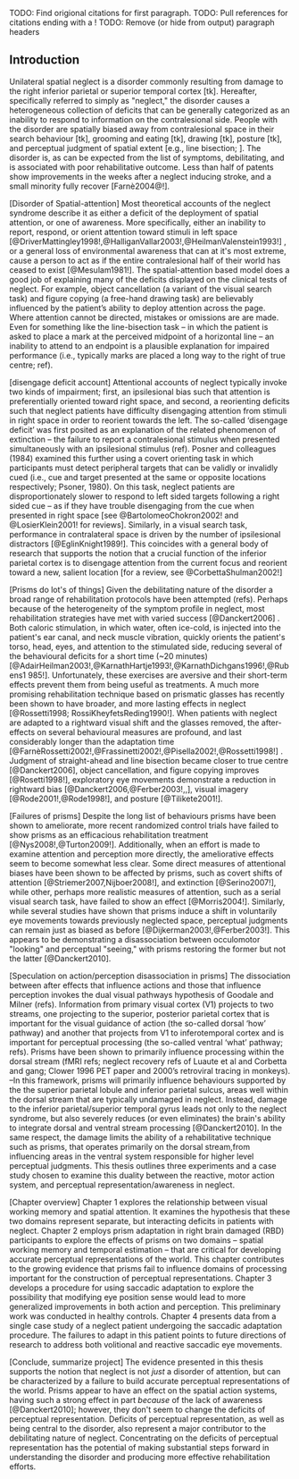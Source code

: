TODO: Find origional citations for first paragraph.
TODO: Pull references for citations ending with a !
TODO: Remove (or hide from output) paragraph headers

Introduction 
------------

Unilateral spatial neglect is a disorder commonly resulting from damage
to the right inferior parietal or superior temporal cortex [tk].
Hereafter, specifically referred to simply as "neglect," the disorder
causes a heterogeneous collection of deficits that can be generally
categorized as an inability to respond to information on the
contralesional side. People with the disorder are spatially biased away
from contralesional space in their search behaviour [tk], grooming and
eating [tk], drawing [tk], posture [tk], and perceptual judgment of
spatial extent [e.g., line bisection; ]. The disorder is, as can be
expected from the list of symptoms, debilitating, and is associated with
poor rehabilitative outcome. Less than half of patents show improvements
in the weeks after a neglect inducing stroke, and a small minority fully
recover [Farnè2004@!].

[Disorder of Spatial-attention] Most theoretical accounts of the neglect
syndrome describe it as either a deficit of the deployment of spatial
attention, or one of awareness. More specifically, either an inability
to report, respond, or orient attention toward stimuli in left space
[@DriverMattingley1998!,@HalliganVallar2003!,@HeilmanValenstein1993!] ,
or a general loss of environmental awareness that can at it's most
extreme, cause a person to act as if the entire contralesional half of
their world has ceased to exist [@Mesulam1981!]. The spatial-attention
based model does a good job of explaining many of the deficits displayed
on the clinical tests of neglect. For example, object cancellation (a
variant of the visual search task) and figure copying (a free-hand
drawing task) are believably influenced by the patient’s ability to
deploy attention across the page. Where attention cannot be directed,
mistakes or omissions are are made. Even for something like the
line-bisection task – in which the patient is asked to place a mark at
the perceived midpoint of a horizontal line – an inability to attend to
an endpoint is a plausible explanation for impaired performance (i.e.,
typically marks are placed a long way to the right of true centre; ref).

[disengage deficit account] Attentional accounts of neglect typically
invoke two kinds of impairment; first, an ipsilesional bias such that
attention is preferentially oriented toward right space, and second, a
reorienting deficits such that neglect patients have difficulty
disengaging attention from stimuli in right space in order to reorient
towards the left. The so-called ‘disengage deficit’ was first posited as
an explanation of the related phenomenon of extinction – the failure to
report a contralesional stimulus when presented simultaneously with an
ipsilesional stimulus (ref). Posner and colleagues (1984) examined this
further using a covert orienting task in which participants must detect
peripheral targets that can be validly or invalidly cued (i.e., cue and
target presented at the same or opposite locations respectively; Psoner,
1980). On this task, neglect patients are disproportionately slower to
respond to left sided targets following a right sided cue – as if they
have trouble disengaging from the cue when presented in right space [see
@BartolomeoChokron2002! and @LosierKlein2001! for reviews]. Similarly,
in a visual search task, performance in contralateral space is driven by
the number of ipsilesional distractors [@EglinKnight1989!]. This
coincides with a general body of research that supports the notion that
a crucial function of the inferior parietal cortex is to disengage
attention from the current focus and reorient toward a new, salient
location [for a review, see @CorbettaShulman2002!]

[Prisms do lot's of things] Given the debilitating nature of the
disorder a broad range of rehabilitation protocols have been attempted
(refs). Perhaps because of the heterogeneity of the symptom profile in
neglect, most rehabilitation strategies have met with varied success
[@Danckert2006] . Both caloric stimulation, in which water, often
ice-cold, is injected into the patient's ear canal, and neck muscle
vibration, quickly orients the patient's torso, head, eyes, and
attention to the stimulated side, reducing several of the behavioural
deficits for a short time (\~20 minutes)
[@AdairHeilman2003!,@KarnathHartje1993!,@KarnathDichgans1996!,@Rubens1
985!]. Unfortunately, these exercises are aversive and their short-term
effects prevent them from being useful as treatments. A much more
promising rehabilitation technique based on prismatic glasses has
recently been shown to have broader, and more lasting effects in neglect
[@Rossetti1998; RossiKheyfetsReding1990!].
When patients with neglect are adapted to a rightward visual shift and
the glasses removed, the after-effects on several behavioural measures
are profound, and last considerably longer than the adaptation time
[@FarnèRossetti2002!,@Frassinetti2002!,@Pisella2002!,@Rossetti1998!] .
Judgment of straight-ahead and line bisection became closer to true
centre [@Danckert2006], object cancellation, and figure copying improves
[@Rosetti1998!], exploratory eye movements demonstrate a reduction in
rightward bias [@Danckert2006,@Ferber2003!,,], visual imagery
[@Rode2001!,@Rode1998!], and posture [@Tilikete2001!].

[Failures of prisms] Despite the long list of behaviours prisms have
been shown to ameliorate, more recent randomized control trials have
failed to show prisms as an efficacious rehabilitation treatment
[@Nys2008!,@Turton2009!]. Additionally, when an effort is made to
examine attention and perception more directly, the ameliorative effects
seem to become somewhat less clear. Some direct measures of attentional
biases have been shown to be affected by prisms, such as covert shifts
of attention [@Striemer2007,Nijboer2008!], and extinction
[@Serino2007!], while other, perhaps more realistic measures of
attention, such as a serial visual search task, have failed to show an
effect [@Morris2004!]. Similarly, while several studies have shown that
prisms induce a shift in voluntarily eye movements towards previously
neglected space, perceptual judgments can remain just as biased as
before [@Dijkerman2003!,@Ferber2003!]. This appears to be demonstrating
a disassociation between occulomotor "looking" and perceptual "seeing,"
with prisms restoring the former but not the latter [@Danckert2010].

[Speculation on action/perception disassociation in prisms] The
dissociation between after effects that influence actions and those that
influence perception invokes the dual visual pathways hypothesis of
Goodale and Milner (refs). Information from primary visual cortex (V1)
projects to two streams, one projecting to the superior, posterior
parietal cortex that is important for the visual guidance of action (the
so-called dorsal ‘how’ pathway) and another that projects from V1 to
inferotemporal cortex and is important for perceptual processing (the
so-called ventral ‘what’ pathway; refs). Prisms have been shown to
primarily influence processing within the dorsal stream (fMRI refs;
neglect recovery refs of Luaute et al and Corbetta and gang; Clower 1996
PET paper and 2000’s retroviral tracing in monkeys). –In this framework,
prisms will primarily influence behaviours supported by the the superior
parietal lobule and inferior parietal sulcus, areas well within the
dorsal stream that are typically undamaged in neglect. Instead, damage
to the inferior parietal/superior temporal gyrus leads not only to the
neglect syndrome, but also severely reduces (or even eliminates) the
brain's ability to integrate dorsal and ventral stream processing
[@Danckert2010]. In the same respect, the damage limits the ability of a
rehabilitative technique such as prisms, that operates primarily on the
dorsal stream,from influencing areas in the ventral system responsible
for higher level perceptual judgments. This thesis outlines three
experiments and a case study chosen to examine this duality between the
reactive, motor action system, and perceptual representation/awareness
in neglect.

[Chapter overview] Chapter 1 explores the relationship between visual
working memory and spatial attention. It examines the hypothesis that
these two domains represent separate, but interacting deficits in
patients with neglect. Chapter 2 employs prism adaptation in right brain
damaged (RBD) participants to explore the effects of prisms on two
domains – spatial working memory and temporal estimation – that are
critical for developing accurate perceptual representations of the
world. This chapter contributes to the growing evidence that prisms fail
to influence domains of processing important for the construction of
perceptual representations. Chapter 3 develops a procedure for using
saccadic adaptation to explore the possibility that modifying eye
position sense would lead to more generalized improvements in both
action and perception. This preliminary work was conducted in healthy
controls. Chapter 4 presents data from a single case study of a neglect
patient undergoing the saccadic adaptation procedure. The failures to
adapt in this patient points to future directions of research to address
both volitional and reactive saccadic eye movements.

[Conclude, summarize project] The evidence presented in this thesis
supports the notion that neglect is not *just* a disorder of attention,
but can be characterized by a failure to build accurate perceptual
representations of the world. Prisms appear to have an effect on the
spatial action systems, having such a strong effect in part *because* of
the lack of awareness [@Danckert2010]; however, they don't seem to
change the deficits of perceptual representation. Deficits of perceptual
representation, as well as being central to the disorder, also represent
a major contributor to the debilitating nature of neglect. Concentrating
on the deficits of perceptual representation has the potential of making
substantial steps forward in understanding the disorder and producing
more effective rehabilitation efforts.
